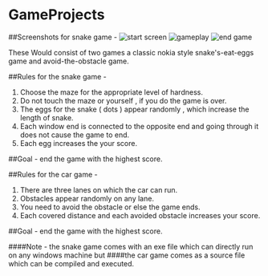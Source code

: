 # GameProjects

##Screenshots for snake game -
![start screen](https://cloud.githubusercontent.com/assets/12999962/22454383/5b40e236-e73a-11e6-959f-161cb2e2d1a5.png)
![gameplay](https://cloud.githubusercontent.com/assets/12999962/22454382/5b33786c-e73a-11e6-89e9-14b56046c7de.png)
![end game](https://cloud.githubusercontent.com/assets/12999962/22454381/5b234cb2-e73a-11e6-84e6-df8d68eefb98.png)

These Would consist of two games a classic nokia style snake's-eat-eggs game and avoid-the-obstacle game.

##Rules for the snake game -
1. Choose the maze for the appropriate level of hardness.
2. Do not touch the maze or yourself , if you do the game is over.
3. The eggs for the snake ( dots ) appear randomly , which increase the length of snake.
4. Each window end is connected to the opposite end and going through it does not cause the game to end.
5. Each egg increases the your score.

##Goal - end the game with the highest score.

##Rules for the car game -
1. There are three lanes on which the car can run.
2. Obstacles appear randomly on any lane.
3. You need to avoid the obstacle or else the game ends.
4. Each covered distance and each avoided obstacle increases your score.

##Goal - end the game with the highest score.

####Note - the snake game comes with an exe file which can directly run on any windows machine but 
####the car game comes as a source file which can be compiled and executed.

